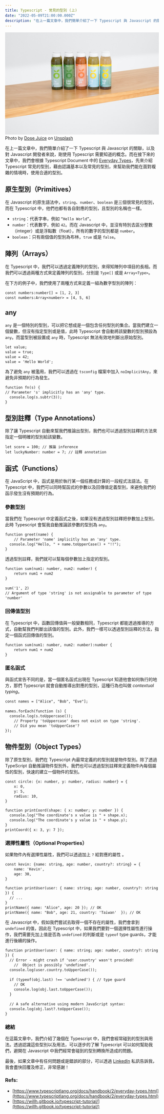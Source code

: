 ```yaml
---
title: Typescript - 常見的型別 (上)
date: "2022-05-09T21:00:00.000Z"
description: "在上一篇文章中，我們簡單介紹了一下 Typescript 與 Javascript 的關聯，以及對 Javascript 開發者來說，剛使用 Typescript 需要知道的概念。而在接下來的文章中，我們會根據 Typescript Document 中的 Everyday Types ，先來介紹 Typescript 常見的型別，藉由認識基本以及常見的型別，來幫助我們能在面對複雜的情境時，使用合適的型別。"
---
```

![dose-juice-2QA1vKJbbG0-unsplash.jpg](./index.jpg)
Photo by [Dose Juice](https://unsplash.com/@dosejuice) on [Unsplash](https://unsplash.com/photos/2QA1vKJbbG0)

在上一篇文章中，我們簡單介紹了一下 Typescript 與 Javascript 的關聯，以及對 Javascript 開發者來說，剛使用 Typescript 需要知道的概念。而在接下來的文章中，我們會根據 Typescript Document 中的 [Everyday Types](https://www.typescriptlang.org/docs/handbook/2/everyday-types.html)，先來介紹 Typescript 常見的型別，藉由認識基本以及常見的型別，來幫助我們能在面對複雜的情境時，使用合適的型別。

## 原生型別（Primitives）

在 Javascript 的原生語法中，`string`、`number`、`boolean` 是三個很常見的型別，而在 Typescript 中，他們也都有各自對應的型別，且型別的名稱也一樣。

- `string`：代表字串，例如 `“Hello World”`。
- `number`：代表數字，例如 `42`。而在 Javascript 中，並沒有特別去區分整數（integer）或是浮點數（float），所有的數字的型別都是 `number`。
- `boolean`：只有兩個值的型別為布林，`true` 或是 `false`。

## 陣列（Arrays）

在 Typescript 中，我們可以透過定義陣列的型別，來得知陣列中項目的長相。而我們可以透過兩種方式來定義陣列的型別，分別是 `Type[]` 或是 `Array<Type>`。

在下方的例子中，我們使用了兩種方式來定義一組為數字型別的陣列：

```tsx
const numbers:number[] = [1, 2, 3]
const numbers:Array<number> = [4, 5, 6]
```

## any

`any` 是一個特別的型別，可以把它想成是一個包含任何型別的集合。當我們建立一個變數，但沒有指定型別或是值，此時 Typescript 會自動將該變數的型別預設為 `any`。而當型別被設置成 `any` 時，Typescript 無法有效地判斷出原始型別。

```tsx
let value;
value = true;
value = 42;
value = 'Hello World';
```

為了避免 `any` 被濫用，我們可以透過在 `tsconfig` 檔案中加入 `noImplicitAny`，來避免非預期的行為發生。

```tsx
function fn(s) {
// Parameter 's' implicitly has an 'any' type.
  console.log(s.subtr(3));
}
```

## 型別註釋（Type Annotations）

除了讓 Typescript 自動來幫我們推論出型別，我們也可以透過型別註釋的方法來指定一個明確的型別給該變數。

```tsx
let score = 100; // 推論 inference
let luckyNumber: number = 7; // 註釋 annotation
```

## 函式（Functions）

在 JavaScript 中，函式是用於執行某一個任務或計算的一段程式法語法。在 Typescript 中，我們可以同時幫函式的參數以及回傳值定義型別，來避免我們的函示發生沒有預期的行為。

### 參數型別

當我們在 Typescript 中定義函式之後，如果沒有透過型別註釋把參數加上型別，此時 Typescript 會幫我自動推論該參數的型別為 `any`。

```tsx
function greet(name) {
	// Parameter 'name' implicitly has an 'any' type.
  console.log("Hello, " + name.toUpperCase() + "!!");
}
```

透過型別註釋，我們就可以幫每個參數加上指定的型別。

```tsx
function sum(num1: number, num2: number) {
	return num1 + num2
}

sum('1', 2)
// Argument of type 'string' is not assignable to parameter of type 'number'
```

### 回傳值型別

在 Typescript 中，函數回傳值與一般變數相同，Typescript 都能透過推導的方式，自動幫我們判斷出該值的型別。此外，我們一樣可以透過型別註釋的方法，指定一個函式回傳值的型別。

```tsx
function sum(num1: number, num2: number):number {
	return num1 + num2
}
```

### 匿名函式

與函式宣告不同的是，當一個匿名函式出現在 Typescript 知道他會如何執行的地方，那們 Typescript 就會自動推導出對應的型別，這種行為也叫做 *contextual typing*。

```tsx
const names = ["Alice", "Bob", "Eve"];

names.forEach(function (s) {
  console.log(s.toUppercase());
	// Property 'toUppercase' does not exist on type 'string'.
	// Did you mean 'toUpperCase'?
});
```

## 物件型別（Object Types）

除了原生型別，我們在 Typescript 內最常定義的的型別就是物件型別。除了透過 TypeScript 自動推論物件型別外，我們也可以透過型別註釋來定義物件內每個屬性的型別，快速的建立一個物件的型別。

```tsx
const circle: {x: number, y: number, radius: number} = {
	x: 0,
	y: 5,
	radius: 10,
}
```

```tsx
function printCoord(shape: { x: number; y: number }) {
  console.log("The coordinate's x value is " + shape.x);
  console.log("The coordinate's y value is " + shape.y);
}
printCoord({ x: 3, y: 7 });
```

### 選擇性屬性（Optional Properties）

如果物件內有選擇性屬性，我們可以透過加上 `?` 給對應的屬性 。

```tsx
const kevin: {name: string, age: number, country?: string} = {
	name: 'Kevin',
	age: 30,
}
```

```tsx
function printUser(user: { name: string; age: number, country?: string }) {
  // ...
}
printName({ name: "Alice", age: 20 }); // OK
printName({ name: "Bob", age: 21, country: 'Taiwan'  }); // OK
```

在 Javascript 中，假如我們嘗試去取得一個不存在的屬性，我們會拿到 `undefined` 的值，因此在 Typescript 中，如果我們要對一個選擇性屬性進行操作，我們需要先加上值是否為 `undefined` 的判斷或是 `typeof` type guards，才能進行後續的操作。

```tsx
function printUser(user: { name: string; age: number, country?: string }) {
  // Error - might crash if 'user.country' wasn't provided!
	// 	Object is possibly 'undefined'.
  console.log(user.country.toUpperCase());

  if (typeof(obj.last) !== 'undefined') { // type guard
    // OK
    console.log(obj.last.toUpperCase());
  }
 
  // A safe alternative using modern JavaScript syntax:
  console.log(obj.last?.toUpperCase());
}
```

### 總結

在這篇文章中，我們介紹了幾個在 Typescript 中，我們會經常碰到的型別與用法。透過認識這些型別以及用法，可以逐步的了解 Typescript 可以如何幫助我們，避開在 Javascript 中我們經常會碰到的型別轉換所造成的問題。

最後，如果文章中有任何問題或是錯誤的部分，可以透過 [LinkedIn](https://www.linkedin.com/in/yu-hsiang-wang/) 私訊告訴我，我會盡快回覆及修正，非常感謝！

### Refs:
- [https://www.typescriptlang.org/docs/handbook/2/everyday-types.html](https://www.typescriptlang.org/docs/handbook/2/everyday-types.html)
- [https://willh.gitbook.io/typescript-tutorial/](https://willh.gitbook.io/typescript-tutorial/)